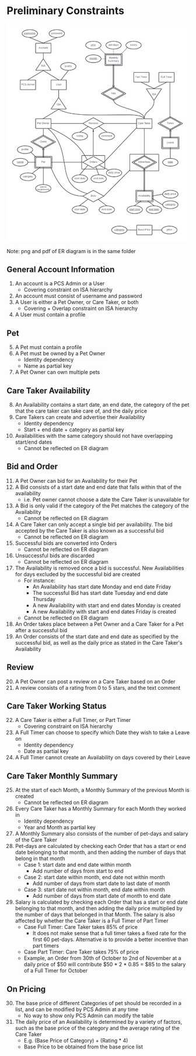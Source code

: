 # Preliminary Constraints

![](Preliminary_ER_Diagram.png)

Note: png and pdf of ER diagram is in the same folder

## General Account Information

1. An account is a PCS Admin or a User 
    - Covering constraint on ISA hierarchy
2. An account must consist of username and password
3. A User is either a Pet Owner, or Care Taker, or both
    - Covering + Overlap constraint on ISA hierarchy
4. A User must contain a profile

## Pet

5. A Pet must contain a profile
6. A Pet must be owned by a Pet Owner
    - Identity dependency
    - Name as partial key
7. A Pet Owner can own multiple pets

## Care Taker Availability

8. An Availability contains a start date, an end date, the category of the pet that the care taker can take care of, and the daily price
9. Care Takers can create and advertise their Availability 
    - Identity dependency
    - Start + end date + category as partial key
10. Availabilities with the same category should not have overlapping start/end dates 
    - Cannot be reflected on ER diagram

## Bid and Order

11. A Pet Owner can bid for an Availability for their Pet
12. A Bid consists of a start date and end date that falls within that of the availability 
    - i.e. Pet owner cannot choose a date the Care Taker is unavailable for
13. A Bid is only valid if the category of the Pet matches the category of the Availability
    - Cannot be reflected on ER diagram
14. A Care Taker can only accept a single bid per availability. The bid accepted by the Care Taker is also known as a successful bid
    - Cannot be reflected on ER diagram
15. Successful bids are converted into Orders
    - Cannot be reflected on ER diagram
16. Unsuccessful bids are discarded
    - Cannot be reflected on ER diagram
17. The Availability is removed once a bid is successful. New Availabilities for days excluded by the successful bid are created
    - For instance:
      - An Availability has start date Monday and end date Friday
      - The successful Bid has start date Tuesday and end date Thursday
      - A new Availability with start and end dates Monday is created
      - A new Availability with start and end dates Friday is created
    - Cannot be reflected on ER diagram
18. An Order takes place between a Pet Owner and a Care Taker for a Pet after a successful bid 
19. An Order consists of the start date and end date as specified by the successful bid, as well as the daily price as stated in the Care Taker's Availability

## Review

20. A Pet Owner can post a review on a Care Taker based on an Order
21. A review consists of a rating from 0 to 5 stars, and the text comment

## Care Taker Working Status

22. A Care Taker is either a Full Timer, or Part Timer
    - Covering constraint on ISA hierarchy
23. A Full Timer can choose to specify which Date they wish to take a Leave on
    - Identity dependency
    - Date as partial key
24. A Full Timer cannot create an Availability on days covered by their Leave


## Care Taker Monthly Summary

25. At the start of each Month, a Monthly Summary of the previous Month is created
    - Cannot be reflected on ER diagram
26. Every Care Taker has a Monthly Summary for each Month they worked in
    - Identity dependency
    - Year and Month as partial key
27. A Monthly Summary also consists of the number of pet-days and salary of the Care Taker
28. Pet-days are calculated by checking each Order that has a start or end date belonging to that month, and then adding the number of days that belong in that month
    - Case 1: start date and end date within month
      - Add number of days from start to end
    - Case 2: start date within month, end date not within month
      - Add number of days from start date to last date of month
    - Case 3: start date not within month, end date within month
      - Add number of days from start date of month to end date
29. Salary is calculated by checking each Order that has a start or end date belonging to that month, and then adding the daily price multiplied by the number of days that belonged in that Month. The salary is also affected by whether the Care Taker is a Full Timer of Part Timer
    - Case Full Timer: Care Taker takes 85% of price
      - It does not make sense that a full timer takes a fixed rate for the first 60 pet-days. Alternative is to provide a better incentive than part timers
    - Case Part Timer: Care Taker takes 75% of price
    - Example, an Order from 30th of October to 2nd of November at a daily price of $50 will contribute $50 * 2 * 0.85 = $85 to the salary of a Full Timer for October 

## On Pricing

30. The base price of different Categories of pet should be recorded in a list, and can be modified by PCS Admin at any time
    - No way to show only PCS Admin can modify the table
31. The daily price of an Availability is determined by a variety of factors, such as the base price of the category and the average rating of the Care Taker
    - E.g. (Base Price of Category) + (Rating * 4)
    - Base Price to be obtained from the base price list

